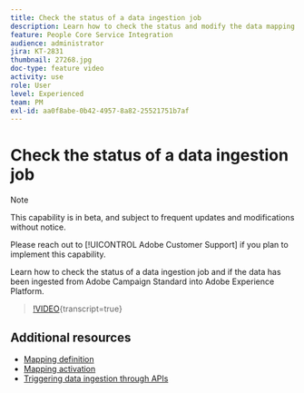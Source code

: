 ```yaml
---
title: Check the status of a data ingestion job
description: Learn how to check the status and modify the data mapping.
feature: People Core Service Integration
audience: administrator
jira: KT-2831
thumbnail: 27268.jpg
doc-type: feature video
activity: use
role: User
level: Experienced
team: PM
exl-id: aa0f8abe-0b42-4957-8a82-25521751b7af
---
```

# Check the status of a data ingestion job 

>[!NOTE]
>
>This capability is in beta, and subject to frequent updates and modifications without notice.
>
>Please reach out to [!UICONTROL Adobe Customer Support] if you plan to implement this capability.

Learn how to check the status of a data ingestion job and if the data has been ingested from Adobe Campaign Standard into Adobe Experience Platform.

>[!VIDEO](https://video.tv.adobe.com/v/27268?learn=on){transcript=true}

## Additional resources

* [Mapping definition](https://experienceleague.adobe.com/docs/campaign-standard/using/integrating-with-adobe-cloud/adobe-experience-platform/data-connector/aep-mapping-definition.html)
* [Mapping activation](https://experienceleague.adobe.com/docs/campaign-standard/using/integrating-with-adobe-cloud/adobe-experience-platform/data-connector/aep-mapping-activation.html)
* [Triggering data ingestion through APIs](https://experienceleague.adobe.com/docs/campaign-standard/using/integrating-with-adobe-cloud/adobe-experience-platform/data-connector/aep-triggering-data-ingestion.html)
